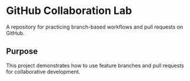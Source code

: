 # GitHub Collaboration Lab

A repository for practicing branch-based workflows and pull requests on GitHub.

## Purpose

This project demonstrates how to use feature branches and pull requests for collaborative development.
